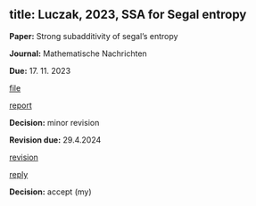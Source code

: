title: Luczak, 2023, SSA for Segal entropy
---

**Paper:**   Strong subadditivity of segal’s entropy
 
**Journal:** Mathematische Nachrichten

**Due:** 17. 11. 2023

[file](REF_luczak2023/file.pdf)

[report](REF_luczak2023/report.pdf)


**Decision:**  minor revision     

**Revision due:** 29.4.2024 

[revision](REF_luczak2023/revised.pdf)   

[reply](REF_luczak2023/reply.pdf)  

**Decision:** accept (my)




